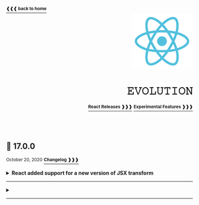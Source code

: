 <a href="https://github.com/LisKorzun/react---technical-assignments/tree/main#readme-top">
    <sup><b>❰❰❰ back to home</b></sup>
</a>
<a name="top"></a>

<div align="right">
    <a href="https://react.dev/">
        <img alt="react logo" src="/extra-materials/images/react-logo.png" height="150"/>
    </a>
    <h1>𝙴𝚅𝙾𝙻𝚄𝚃𝙸𝙾𝙽</h1>
    <a href="https://github.com/facebook/react/releases"><sup><b>React Releases ❱❱❱</b></sup></a>
    <a href="https://github.com/reactjs/rfcs"><sup><b>Experimental Features ❱❱❱</b></sup></a>
    <br />
    <br />
</div>
<br />
<br />


## 💠 17.0.0 
<sup>October 20, 2020</sup> <a href="https://github.com/facebook/react/releases/tag/v17.0.0"><sup><b>Changelog ❱❱❱</b></sup></a>

<details><summary><b>React added support for a new version of JSX transform</b></summary><br/>

Browsers don’t understand JSX out of the box, so most React users rely on a compiler like Babel or TypeScript to transform JSX code into regular JavaScript.
#### Before
The old JSX transform turned JSX into `React.createElement(...)` calls.
A Babel plugin called `@babel/plugin-transform-react-jsx` transforms JSX into standard JavaScript objects that a JavaScript engine can parse.
Because JSX was compiled into `React.createElement`, we must import **React** in any file that contains JSX
#### After
In React 17 and starting with Babel version `v7.9.0`, `@babel/plugin-transform-react-jsx` plugin automatically imports “special functions” (`react/jsx-runtime` and `react/jsx-dev-runtime`) 
from the new React package when needed so that we don’t have to manually include them.

```js
// JSX
function Greet() {
  return <h1>Hello, world!</h1>;
}

```
```js
// The old JSX transform
import React from 'react';

function Greet() {
  return React.createElement('h1', null, 'Hello, world!');
}
```
```js
// The new JSX transform
// Inserted by a transpiler (don't import it manually)
import {jsx as _jsx} from 'react/jsx-runtime';

function Greet() {
  return _jsx('h1', { children: 'Hello, world!' });
}
```

### Benefits
- With the new transform, you can **use JSX without importing React**.
- Depending on your setup, its compiled output may **slightly improve the bundle size**.
<div align='right'>
    <a href="https://legacy.reactjs.org/blog/2020/09/22/introducing-the-new-jsx-transform.html#whats-a-jsx-transform">
        <sup><b>Blog Post ❱❱❱</b></sup>
    </a>
</div>
</details><hr/>

<details><summary><b></b></summary><br/>

#### Before

#### After

### Benefits

<div align='right'>
    <a href="">
        <sup><b>Blog Post ❱❱❱</b></sup>
    </a>
</div>
</details><hr/>


